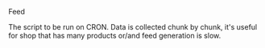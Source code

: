 Feed

The script to be run on CRON. Data is collected chunk by chunk, it's useful for shop that has many products or/and feed generation is slow.
